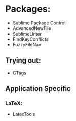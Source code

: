 # Packages:
* Sublime Package Control
* AdvancedNewFile
* SublimeLinter
* FindKeyConflicts
* FuzzyFileNav

## Trying out:
* CTags

## Application Specific
### LaTeX:
* LatexTools



